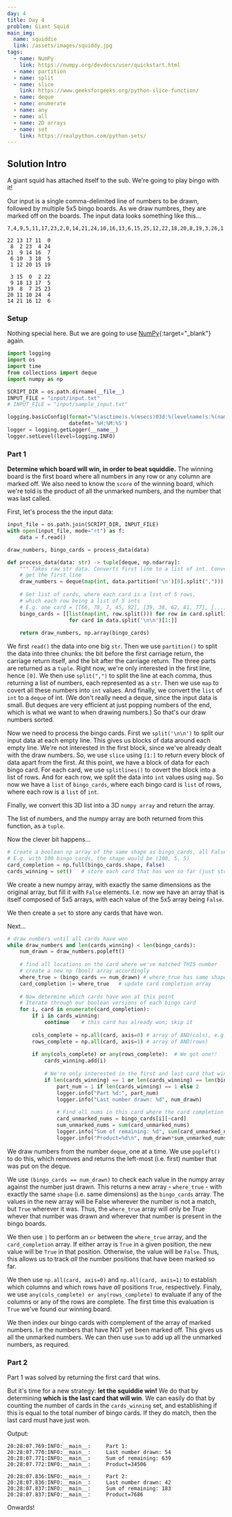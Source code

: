 ```yaml
---
day: 4
title: Day 4
problem: Giant Squid
main_img:
  name: squiddie
  link: /assets/images/squiddy.jpg
tags: 
  - name: NumPy
    link: https://numpy.org/devdocs/user/quickstart.html
  - name: partition
  - name: split
  - name: slice
    link: https://www.geeksforgeeks.org/python-slice-function/
  - name: deque
  - name: enumerate
  - name: any
  - name: all
  - name: 2D arrays
  - name: set
    link: https://realpython.com/python-sets/
---
```


## Solution Intro

A giant squid has attached itself to the sub.  We're going to play bingo with it!

Our input is a single comma-delimited line of numbers to be drawn, followed by multiple 5x5 bingo boards. As we draw numbres, they are marked off on the boards. The input data looks something like this...
```
7,4,9,5,11,17,23,2,0,14,21,24,10,16,13,6,15,25,12,22,18,20,8,19,3,26,1

22 13 17 11  0
 8  2 23  4 24
21  9 14 16  7
 6 10  3 18  5
 1 12 20 15 19

 3 15  0  2 22
 9 18 13 17  5
19  8  7 25 23
20 11 10 24  4
14 21 16 12  6
```

### Setup

Nothing special here.  But we are going to use [NumPy](https://numpy.org/devdocs/user/quickstart.html){:target="_blank"} again.

```python
import logging
import os
import time
from collections import deque
import numpy as np

SCRIPT_DIR = os.path.dirname(__file__) 
INPUT_FILE = "input/input.txt"
# INPUT_FILE = "input/sample_input.txt"

logging.basicConfig(format="%(asctime)s.%(msecs)03d:%(levelname)s:%(name)s:\t%(message)s", 
                    datefmt='%H:%M:%S')
logger = logging.getLogger(__name__)
logger.setLevel(level=logging.INFO)
```

### Part 1

**Determine which board will win, in order to beat squiddie.**  The winning board is the first board where all numbers in any row or any column are marked off.  We also need to know the `score` of the winning board, which we're told is the product of all the unmarked numbers, and the number that was last called.

First, let's process the the input data:

```python
input_file = os.path.join(SCRIPT_DIR, INPUT_FILE)
with open(input_file, mode="rt") as f:
    data = f.read()

draw_numbers, bingo_cards = process_data(data)

def process_data(data: str) -> tuple[deque, np.ndarray]:
    """ Takes raw str data. Converts first line to a list of int. Converts remaining blocks into a 3D Numpy array. """
    # get the first line
    draw_numbers = deque(map(int, data.partition('\n')[0].split(",")))
    
    # Get list of cards, where each card is a list of 5 rows, 
    # which each row being a list of 5 ints
    # E.g. one card = [[66, 78, 7, 45, 92], [39, 38, 62, 81, 77], [...], [...], [...]]
    bingo_cards = [[list(map(int, row.split())) for row in card.splitlines()] 
                    for card in data.split('\n\n')[1:]]
    
    return draw_numbers, np.array(bingo_cards)
```

We first `read()` the data into one big `str`. Then we use `partition()` to split the data into three chunks: the bit before the first carriage return, the carriage return itself, and the bit after the carriage return. The three parts are returned as a `tuple`. Right now, we're only interested in the first line, hence `[0]`. We then use `split(",")` to split the line at each comma, thus returning a list of numbers, each represented as a `str`.  Then we use `map` to covert all these numbers into `int` values.  And finally, we convert the `list` of `int` to a `deque` of int.  (We don't really need a deque, since the input data is small. But deques are very efficient at just popping numbers of the end, which is what we want to when drawing numbers.) So that's our draw numbers sorted.

Now we need to process the bingo cards. First we `split('\n\n')` to split our input data at each empty line. This gives us blocks of data around each empty line.  We're not interested in the first block, since we've already dealt with the draw numbers.  So, we use `slice` using `[1:]` to return every block of data apart from the first. At this point, we have a block of data for each bingo card. For each card, we use `splitlines()` to covert the block into a list of rows.  And for each row, we split the data into `int` values using `map`. So now we have a `list` of `bingo_cards`, where each bingo card is `list` of rows, where each row is a `list` of `int`.

Finally, we convert this 3D list into a 3D `numpy array` and return the array.

The list of numbers, and the numpy array are both returned from this function, as a `tuple`.

Now the clever bit happens...

```python
# Create a boolean np array of the same shape as bingo_cards, all False
# E.g. with 100 bingo cards, the shape would be (100, 5, 5)
card_completion = np.full(bingo_cards.shape, False)
cards_winning = set()   # store each card that has won so far (just store the position ints)
```

We create a new numpy array, with exactly the same dimensions as the original array, but fill it with `False` elements.  I.e. now we have an array that is itself composed of 5x5 arrays, with each value of the 5x5 array being `False`.

We then create a `set` to store any cards that have won.

Next...

```python
# draw numbers until all cards have won
while draw_numbers and len(cards_winning) < len(bingo_cards):
    num_drawn = draw_numbers.popleft()
    
    # find all locations on the card where we've matched THIS number
    # create a new np (bool) array accordingly
    where_true = (bingo_cards == num_drawn) # where_true has same shape as cards
    card_completion |= where_true   # update card completion array
    
    # Now determine which cards have won at this point
    # Iterate through our boolean versions of each bingo card
    for i, card in enumerate(card_completion):
        if i in cards_winning:
            continue    # this card has already won; skip it
        
        cols_complete = np.all(card, axis=0) # array of AND(cols), e.g. [True, False, False, True, True]
        rows_complete = np.all(card, axis=1) # array of AND(rows)
        
        if any(cols_complete) or any(rows_complete):  # We got one!!
            cards_winning.add(i)
            
            # We're only interested in the first and last card that win...
            if len(cards_winning) == 1 or len(cards_winning) == len(bingo_cards):
                part_num = 1 if len(cards_winning) == 1 else 2
                logger.info("Part %d:", part_num)
                logger.info("Last number drawn: %d", num_drawn)
                
                # Find all nums in this card where the card completion state is False
                card_unmarked_nums = bingo_cards[i][~card]
                sum_unmarked_nums = sum(card_unmarked_nums)
                logger.info("Sum of remaining: %d", sum(card_unmarked_nums))
                logger.info("Product=%d\n", num_drawn*sum_unmarked_nums)
```

We draw numbers from the number `deque`, one at a time. We use `popleft()` to do this, which removes and returns the left-most (i.e. first) number that was put on the deque.

We use `(bingo_cards == num_drawn)` to check each value in the numpy array against the number just drawn.  This returns a new array - `where_true` - with exactly the same `shape` (i.e. same dimensions) as the `bingo_cards` array.  The values in the new array will be False wherever the number is not a match, but `True` wherever it was.  Thus, the `where_true` array will only be True whever that number was drawn and wherever that number is present in the bingo boards.

We then use `|` to perform an `or` between the `where_true` array, and the `card_completion` array. If either array is `True` in a given position, the new value will be `True` in that position.  Otherwise, the value will be `False`. Thus, this allows us to track *all* the number positions that have been marked so far.

We then use `np.all(card, axis=0)` and `np.all(card, axis=1)` to establish which columns and which rows have *all* positions `True`, respectively. Finaly, we use `any(cols_complete) or any(rows_complete)` to evaluate if any of the columns or any of the rows are complete. The first time this evaluation is `True` we've found our winning board.

We then index our bingo cards with complement of the array of marked numbers.  I.e the numbers that have NOT yet been marked off. This gives us all the unmarked numbers. We can then use `sum` to add up all the unmarked numbers, as required.

### Part 2

Part 1 was solved by returning the first card that wins.  

But it's time for a new strategy: **let the squiddie win!**  We do that by determining **which is the last card that will win**. We can easily do that by counting the number of cards in the `cards_winning` set, and establishing if this is equal to the total number of bingo cards.  If they do match, then the last card must have just won.

Output:

```
20:28:07.769:INFO:__main__:     Part 1:
20:28:07.770:INFO:__main__:     Last number drawn: 54
20:28:07.771:INFO:__main__:     Sum of remaining: 639
20:28:07.772:INFO:__main__:     Product=34506

20:28:07.836:INFO:__main__:     Part 2:
20:28:07.836:INFO:__main__:     Last number drawn: 42
20:28:07.837:INFO:__main__:     Sum of remaining: 183
20:28:07.837:INFO:__main__:     Product=7686
```

Onwards!
